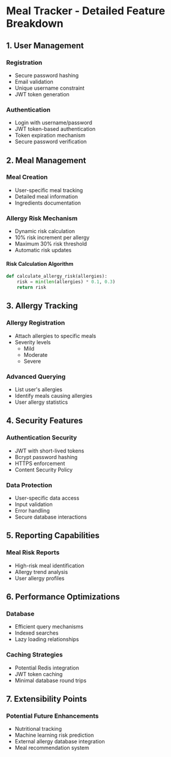 # Meal Tracker - Detailed Feature Breakdown

## 1. User Management

### Registration

- Secure password hashing
- Email validation
- Unique username constraint
- JWT token generation

### Authentication

- Login with username/password
- JWT token-based authentication
- Token expiration mechanism
- Secure password verification

## 2. Meal Management

### Meal Creation

- User-specific meal tracking
- Detailed meal information
- Ingredients documentation

### Allergy Risk Mechanism

- Dynamic risk calculation
- 10% risk increment per allergy
- Maximum 30% risk threshold
- Automatic risk updates

#### Risk Calculation Algorithm

```python
def calculate_allergy_risk(allergies):
    risk = min(len(allergies) * 0.1, 0.3)
    return risk
```

## 3. Allergy Tracking

### Allergy Registration

- Attach allergies to specific meals
- Severity levels
  - Mild
  - Moderate
  - Severe

### Advanced Querying

- List user's allergies
- Identify meals causing allergies
- User allergy statistics

## 4. Security Features

### Authentication Security

- JWT with short-lived tokens
- Bcrypt password hashing
- HTTPS enforcement
- Content Security Policy

### Data Protection

- User-specific data access
- Input validation
- Error handling
- Secure database interactions

## 5. Reporting Capabilities

### Meal Risk Reports

- High-risk meal identification
- Allergy trend analysis
- User allergy profiles

## 6. Performance Optimizations

### Database

- Efficient query mechanisms
- Indexed searches
- Lazy loading relationships

### Caching Strategies

- Potential Redis integration
- JWT token caching
- Minimal database round trips

## 7. Extensibility Points

### Potential Future Enhancements

- Nutritional tracking
- Machine learning risk prediction
- External allergy database integration
- Meal recommendation system
